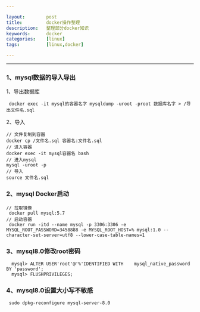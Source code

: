 ```yaml
---

layout:        post
title:         docker操作整理
description:   整理部分docker知识
keywords:      docker
categories:    [linux]
tags:          [linux,docker]

---
```


----------------------------

### 1、mysql数据的导入导出

  1、导出数据库

     docker exec -it mysql的容器名字 mysqldump -uroot -proot 数据库名字 > /导出文件名.sql  


  2、导入

    // 文件复制到容器
    docker cp /文件名.sql 容器名:文件名.sql
    // 进入容器
    docker exec -it mysql容器名 bash
    // 进入mysql
    mysql -uroot -p
    // 导入
    source 文件名.sql

### 2、mysql Docker启动   

    // 拉取镜像
     docker pull mysql:5.7    
    // 启动容器
     docker run -itd --name mysql -p 3306:3306 -e MYSQL_ROOT_PASSWORD=3458888 -e MYSQL_ROOT_HOST=% mysql:1.0 --character-set-server=utf8 --lower-case-table-names=1


### 3、mysql8.0修改root密码


      mysql> ALTER USER'root'@'%'IDENTIFIED WITH    mysql_native_password BY 'password';
      mysql> FLUSHPRIVILEGES;

### 4、mysql8.0设置大小写不敏感

     sudo dpkg-reconfigure mysql-server-8.0

   